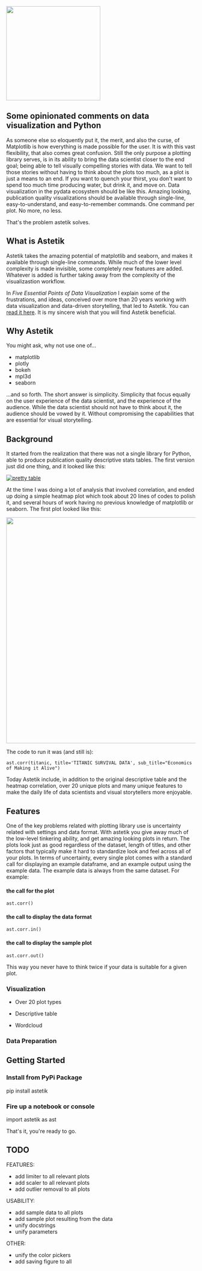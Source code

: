<img width=250 src='https://raw.githubusercontent.com/mikkokotila/astetik/master/logo.png'>

## Some opinionated comments on data visualization and Python

As someone else so eloquently put it, the merit, and also the curse, of Matplotlib is how everything is made possible for the user. It is with this vast flexibility, that also comes great confusion. Still the only purpose a plotting library serves, is in its ability to bring the data scientist closer to the end goal; being able to tell visually compelling stories with data. We want to tell those stories without having to think about the plots too much, as a plot is just a means to an end. If you want to quench your thirst, you don't want to spend too much time producing water, but drink it, and move on. Data visualization in the pydata ecosystem should be like this. Amazing looking, publication quality visualizations should be available through single-line, easy-to-understand, and easy-to-remember commands. One command per plot. No more, no less. 

That's the problem astetik solves.

## What is Astetik

Astetik takes the amazing potential of matplotlib and seaborn, and makes it available through single-line commands. While much of the lower level complexity is made invisible, some completely new features are added. Whatever is added is further taking away from the complexity of the visualizastion workflow. 

In *Five Essential Points of Data Visualization* I explain some of the frustrations, and ideas, conceived over more than 20 years working with data visualization and data-driven storytelling, that led to Astetik. You can [read it here](https://medium.com/@mikkokotila/five-essential-points-on-data-visualization-2856b80730b3). It is my sincere wish that you will find Astetik beneficial. 

## Why Astetik

You might ask, why not use one of...

- matplotlib
- plotly
- bokeh
- mpl3d
- seaborn

...and so forth. The short answer is simplicity. Simplicity that focus equally on the user experience of the data scientist, and the experience of the audience. While the data scientist should not have to think about it, the audience should be vowed by it. Without compromising the capabilities that are essential for visual storytelling.

## Background 

It started from the realization that there was not a single library for Python, able to produce publication quality descriptive stats tables. The first version just did one thing, and it looked like this: 

[![pretty table](https://s14.postimg.org/hnoexoujl/Screen_Shot_2016_11_04_at_18_37_44.png)](https://postimg.org/image/70uls9me5/)

At the time I was doing a lot of analysis that involved correlation, and ended up doing a simple heatmap plot which took about 20 lines of codes to polish it, and several hours of work having no previous knowledge of matplotlib or seaborn. The first plot looked like this:

<img width=600 src=https://raw.githubusercontent.com/mikkokotila/astetik/master/examples/images/heat_titanic.png>

The code to run it was (and still is):

    ast.corr(titanic, title='TITANIC SURVIVAL DATA', sub_title="Economics of Making it Alive")

Today Astetik include, in addition to the original descriptive table and the heatmap correlation, over 20 unique plots and many unique features to make the daily life of data scientists and visual storytellers more enjoyable. 

## Features 

One of the key problems related with plotting library use is uncertainty related with settings and data format. With astetik you give away much of the low-level tinkering ability, and get amazing looking plots in return. The plots look just as good regardless of the dataset, length of titles, and other factors that typically make it hard to standardize look and feel across all of your plots. In terms of uncertainty, every single plot comes with a standard call for displaying an example dataframe, and an example output using the example data. The example data is always from the same dataset. For example: 

#### the call for the plot

    ast.corr()
    
#### the call to display the data format

    ast.corr.in()

#### the call to display the sample plot 

    ast.corr.out()

This way you never have to think twice if your data is suitable for a given plot. 

### Visualization

- Over 20 plot types

- Descriptive table

- Wordcloud

### Data Preparation 


## Getting Started 

### Install from PyPi Package 

   pip install astetik

### Fire up a notebook or console

   import astetik as ast
   
That's it, you're ready to go. 

## TODO

FEATURES:
- add limiter to all relevant plots
- add scaler to all relevant plots 
- add outlier removal to all plots 

USABILITY: 
- add sample data to all plots
- add sample plot resulting from the data
- unify docstrings
- unify parameters 

OTHER: 
- unify the color pickers
- add saving figure to all 
